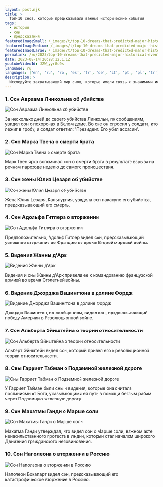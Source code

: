 ```yaml
---
layout: post.njk
title: >
  Топ-10 снов, которые предсказывали важные исторические события
tags:
  - история
  - сны
  - предсказания
featuredImageSmall: /_images/t/top-10-dreams-that-predicted-major-historical-events-cover-ru-small.webp
featuredImageMedium: /_images/t/top-10-dreams-that-predicted-major-historical-events-cover-ru-medium.webp
featuredImageLarge: /_images/t/top-10-dreams-that-predicted-major-historical-events-cover-ru-large.webp
permalink: /ru/2023/top-10-dreams-that-predicted-major-historical-events.html
date: 2023-08-14T20:28:12.171Z
youtubeVideoId: J2W_yyrGc9s
language: ru
languages: ['en', 'ru', 'ro', 'es', 'fr', 'de', 'it', 'pt', 'pl', 'tr']
description: >
  Исследуйте захватывающий мир снов, которые имели связь с значимыми историческими событиями. Эти сны были описаны некоторыми из самых влиятельных фигур в истории, которые связывали свои действия или решения с пророческим сном, который они видели.
---
```


### 1. Сон Авраама Линкольна об убийстве

![Сон Авраама Линкольна об убийстве](/_images/b/b5700ecce53e3a9423814125933b3746-medium.webp)

За несколько дней до своего убийства Линкольн, по сообщениям, увидел сон о похоронах в Белом доме. Во сне он спросил у солдата, кто лежит в гробу, и солдат ответил: 'Президент. Его убил ассасин'.

### 2. Сон Марка Твена о смерти брата

![Сон Марка Твена о смерти брата](/_images/8/8d9082f5d4dfaccf968642f7624c0102-medium.webp)

Марк Твен ярко вспоминал сон о смерти брата в результате взрыва на речном пароходе неделю до самого происшествия.

### 3. Сон жены Юлия Цезаря об убийстве

![Сон жены Юлия Цезаря об убийстве](/_images/6/6fccdbbbcbea81d37f6b5f761fe578ca-medium.webp)

Жена Юлия Цезаря, Кальпурния, увидела сон накануне его убийства, предсказывающий его смерть.

### 4. Сон Адольфа Гитлера о вторжении

![Сон Адольфа Гитлера о вторжении](/_images/9/94d43cae3fb0469b00167c32c536e43e-medium.webp)

Предположительно, Адольф Гитлер видел сон, предсказывающий успешное вторжение во Францию во время Второй мировой войны.

### 5. Видения Жанны д'Арк

![Видения Жанны д'Арк](/_images/2/20edbe4318dabad49e868906452a4ee1-medium.webp)

Видения и сны Жанны д'Арк привели ее к командованию французской армией во время Столетней войны.

### 6. Видение Джорджа Вашингтона в долине Фордж

![Видение Джорджа Вашингтона в долине Фордж](/_images/8/8645100892dcac6391ba23d9f8c0be2d-medium.webp)

Джордж Вашингтон, по сообщениям, видел сон, предсказывающий победу Америки в Революционной войне.

### 7. Сон Альберта Эйнштейна о теории относительности

![Сон Альберта Эйнштейна о теории относительности](/_images/4/49b1d770de34d670079a5ed2830d586c-medium.webp)

Альберт Эйнштейн видел сон, который привел его к революционной теории относительности.

### 8. Сны Гарриет Табман о Подземной железной дороге

![Сны Гарриет Табман о Подземной железной дороге](/_images/8/84263b283b22dc9f5554bf068201e992-medium.webp)

У Гарриет Табман были сны и видения, которые она считала посланиями от Бога, указывающими ей путь в помощи беглым рабам через Подземную железную дорогу.

### 9. Сон Махатмы Ганди о Марше соли

![Сон Махатмы Ганди о Марше соли](/_images/0/011a7ac48faaae17f19ec3c2c0fc267c-medium.webp)

Махатма Ганди утверждал, что видел сон о Марше соли, важном акте ненасильственного протеста в Индии, который стал началом широкого Движения гражданского неповиновения.

### 10. Сон Наполеона о вторжении в Россию

![Сон Наполеона о вторжении в Россию](/_images/2/26ddb09d652b3a6a397c169f32d2bbd2-medium.webp)

Наполеон Бонапарт видел сон, предсказывающий его катастрофическое вторжение в Россию.

